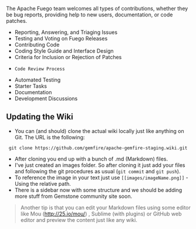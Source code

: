 The Apache Fuego team welcomes all types of contributions, whether they be bug reports, providing help to new users, documentation, or code patches.

* Reporting, Answering, and Triaging Issues
* Testing and Voting on Fuego Releases
* Contributing Code
*    Coding Style Guide and Interface Design
*    Criteria for Inclusion or Rejection of Patches
*     Code Review Process
* Automated Testing
* Starter Tasks
* Documentation
* Development Discussions

## Updating the Wiki

* You can (and should) clone the actual wiki locally just like anything on Git.  The URL is the following: 

` git clone https://github.com/gemfire/apache-gemfire-staging.wiki.git`

* After cloning you end up with a bunch of .md (Markdown) files.
* I've just created an images folder.  So after cloning it just add your files and following the git procedures as usual (`git commit` and `git push`).
* To reference the image in your text just use `[[images/imageName.png]]` - Using the relative path.
* There is a sidebar now with some structure and we should be adding more stuff from Gemstone community site soon.

> Another tip is that you can edit your Markdown files using some editor like Mou (http://25.io/mou/) , Sublime (with plugins) or GitHub web editor and preview the content just like any wiki.

